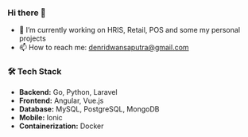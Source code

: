 ### Hi there 👋

- 🔭 I’m currently working on HRIS, Retail, POS and some my personal projects
- 📫 How to reach me: denridwansaputra@gmail.com

### 🛠 Tech Stack
- **Backend:** Go, Python, Laravel
- **Frontend:** Angular, Vue.js
- **Database:** MySQL, PostgreSQL, MongoDB
- **Mobile:** Ionic
- **Containerization:** Docker
